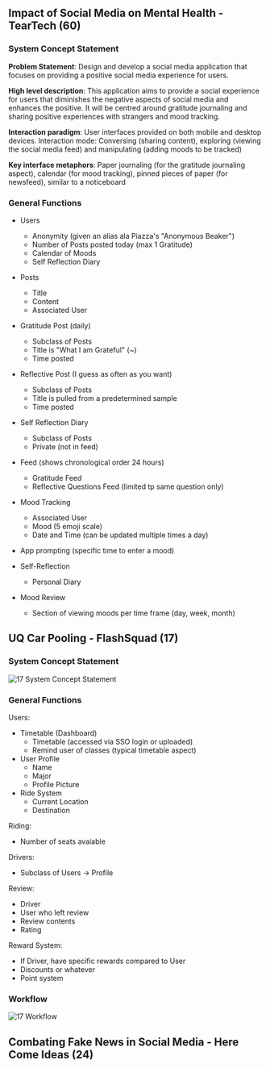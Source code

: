 ## Impact of Social Media on Mental Health - TearTech (60)
### System Concept Statement

**Problem Statement**: Design and develop a social media application that focuses on providing a positive social media experience for users.  

**High level description**: This application aims to provide a social experience for users that diminishes the negative aspects of social media and enhances the positive. It will be centred around gratitude journaling and sharing positive experiences with strangers and mood tracking.  

**Interaction paradigm**: User interfaces provided on both mobile and desktop devices. Interaction mode: Conversing (sharing content), exploring (viewing the social media feed) and manipulating (adding moods to be tracked)  

**Key interface metaphors**: Paper journaling (for the gratitude journaling aspect), calendar (for mood tracking), pinned pieces of paper (for newsfeed), similar to a noticeboard  

### General Functions
* Users
	* Anonymity (given an alias ala Piazza's "Anonymous Beaker")
	* Number of Posts posted today (max 1 Gratitude)
	* Calendar of Moods
	* Self Reflection Diary
	
* Posts
	* Title
	* Content
	* Associated User

* Gratitude Post (daily)
	* Subclass of Posts
	* Title is "What I am Grateful" (~)
	* Time posted

* Reflective Post (I guess as often as you want)
	* Subclass of Posts
	* Title is pulled from a predetermined sample
	* Time posted

* Self Reflection Diary
	* Subclass of Posts
	* Private (not in feed)
	
* Feed (shows chronological order 24 hours)
	* Gratitude Feed
	* Reflective Questions Feed (limited tp same question only)
	
* Mood Tracking
	* Associated User
	* Mood (5 emoji scale)
	* Date and Time (can be updated multiple times a day)

* App prompting (specific time to enter a mood)

* Self-Reflection
	* Personal Diary
	
* Mood Review
	* Section of viewing moods per time frame (day, week, month)

## UQ Car Pooling - FlashSquad (17)
### System Concept Statement
![17 System Concept Statement](/Users/courtney/work/uni/deco3801/Project_Proposals/17_System_Concept_Statement.png)

### General Functions
Users:

* Timetable (Dashboard)
	* Timetable (accessed via SSO login or uploaded)
	* Remind user of classes (typical timetable aspect)
* User Profile
	* Name
	* Major
	* Profile Picture
* Ride System
	* Current Location
	* Destination

Riding:

* Number of seats avaiable

Drivers:

* Subclass of Users -> Profile

Review:

* Driver 
* User who left review
* Review contents
* Rating

Reward System:
* If Driver, have specific rewards compared to User
* Discounts or whatever
* Point system

### Workflow
![17 Workflow](/Users/courtney/work/uni/deco3801/Project_Proposals/17_Workflow.png)

## Combating Fake News in Social Media - Here Come Ideas (24)
